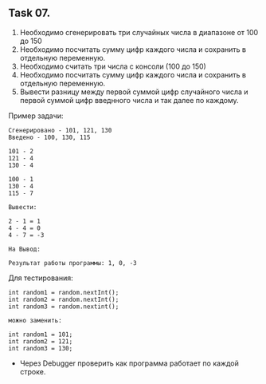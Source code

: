 ## Task 07.

1. Необходимо сгенерировать три случайных числа в диапазоне от 100 до 150
2. Необходимо посчитать сумму цифр каждого числа и сохранить в отдельную переменную.
3. Необходимо считать три числа с консоли (100 до 150)
4. Необходимо посчитать сумму цифр каждого числа и сохранить в отдельную переменную.
5. Вывести разницу между первой суммой цифр случайного числа и первой суммой цифр введнного числа  и так далее по каждому.

Пример задачи:

```
Сгенерировано - 101, 121, 130
Введено - 100, 130, 115

101 - 2
121 - 4
130 - 4

100 - 1
130 - 4
115 - 7

Вывести:

2 - 1 = 1
4 - 4 = 0
4 - 7 = -3

На Вывод:

Результат работы программы: 1, 0, -3
```

Для тестирования:

```
int random1 = random.nextInt();
int random2 = random.nextInt();
int random3 = random.nextint();

можно заменить:

int random1 = 101;
int random2 = 121;
int random3 = 130;
```

* Через Debugger проверить как программа работает по каждой строке.
